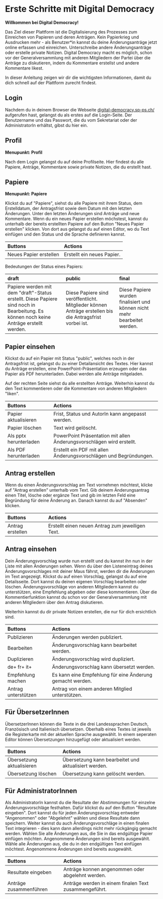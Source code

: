 # Erste Schritte mit Digital Democracy

**Willkommen bei Digital Democracy!**

Das Ziel dieser Plattform ist die Digitalisierung des Prozesses zum Einreichen von Papieren und deren Anträgen. Kein Papierkrieg und Ausdrucken mehr - als Benutzer&#42;in kannst du deine Änderungsanträge jetzt online erfassen und einreichen. Unterschreibe andere Änderungsanträge oder erstelle private Notizen. Digital Democracy macht es möglich, schon vor der Generalversammlung mit anderen Mitgliedern der Partei über die Anträge zu diskutieren, indem du Kommentare erstellst und andere Kommentare likest.

In dieser Anleitung zeigen wir dir die wichtigsten Informationen, damit du dich schnell auf der Plattform zurecht findest. 


## Login

Nachdem du in deinem Browser die Webseite [digital-democracy.sp-ps.ch/](https://digital-democracy.sp-ps.ch/)  aufgerufen hast, gelangst du als erstes auf die Login-Seite. Der Benutzername und das Passwort, die du vom Sekretariat oder der AdministratorIn erhältst, gibst du hier ein.


## Profil
**Menupunkt: Profil**

Nach dem Login gelangst du auf deine Profilseite. Hier findest du alle Papiere, Anträge, Kommentare sowie private Notizen, die du erstellt hast.


## Papiere
**Menupunkt: Papiere**

Klickst du auf "Papiere", siehst du alle Papiere mit ihrem Status, dem Erstelldatum, der Antragsfrist sowie dem Datum mit den letzten Änderungen. Unter den letzten Änderungen sind Anträge und neue Kommentare. Wenn du ein neues Papier erstellen möchstest, kannst du unterhalb der bereits erstellten Papiere auf den Button "Neues Papier erstellen" klicken. 
Von dort aus gelangst du auf einen Editor, wo du Text einfügen und den Status und die Sprache definieren kannst.

| Buttons         | Actions       | 
|:-------------- |:--------------| 
| Neues Papier erstellen     | Erstellt ein neues Papier. |

Bedeutungen der Status eines Papiers: 

| draft | public | final |
| :--- | :--- | :---| 
Papiere werden mit dem "draft"-Status erstellt. Diese Papiere sind noch in Bearbeitung. Es können noch keine Anträge erstellt werden. | Diese Papiere sind veröffentlicht. Mitglieder können Anträge erstellen bis die Antragsfrist vorbei ist. | Diese Papiere wurden finalisiert und können nicht mehr bearbeitet werden.


## Papier einsehen
Klickst du auf ein Papier mit Status "public", welches noch in der Antragsfrist ist, gelangst du zu einer Detailansicht des Textes. Hier kannst du Anträge erstellen, eine PowerPoint-Präsentation erzeugen oder das Papier als PDF herunterladen. Dabei werden alle Anträge mitgeladen.

Auf der rechten Seite siehst du alle erstellten Anträge. Weiterhin kannst du den Text kommentieren oder die Kommentare von anderen Mitgliedern "liken".


| Buttons        | Actions       | 
|:-------------- |:--------------| 
| Papier aktualisieren    | Frist, Status und AutorIn kann angepasst werden.|
| Papier löschen   | Text wird gelöscht. |
| Als pptx herunterladen   | PowerPoint Präsentation mit allen Änderungsvorschlägen wird erstellt. |
| Als PDF herunterladen   | Erstellt ein PDF mit allen Änderungsvorschlägen und Begründungen. |

## Antrag erstellen

Wenn du einen Änderungsvorschlag am Text vornehmen möchtest, klicke auf "Antrag erstellen" unterhalb vom Text. Gib deinem Änderungsantrag einen Titel, lösche oder ergänze Text und gib im letzten Feld eine Begründung für deine Änderung an. Danach kannst du auf "Absenden" klicken.

| Buttons        | Actions       | 
|:-------------- |:--------------| 
| Antrag erstellen    | Erstellt einen neuen Antrag zum jeweiligen Text. |

## Antrag einsehen
Dein Änderungsvorschlag wurde nun erstellt und du kannst ihn nun in der Liste mit allen Änderungen sehen. Wenn du über den Listeneintrag deines Änderungsvorschlages mit deiner Maus fährst, werden dir die Änderungen im Text angezeigt. 
Klickst du auf einen Vorschlag, gelangst du auf eine Detailsseite. Dort kannst du deinen eigenen Vorschlag bearbeiten oder löschen. Änderungsvorschläge von anderen Mitgliedern kannst du unterstützen, eine Empfehlung abgeben oder diese kommentieren. 
Über die Kommentierfunktion kannst du schon vor der Generalversammlung mit anderen Mitgliedern über den Antrag diskutieren.

Weiterhin kannst du dir private Notizen erstellen, die nur für dich ersichtlich sind.

| Buttons        | Actions       | 
|:-------------- |:--------------| 
| Publizieren    | Änderungen werden publiziert. |
| Bearbeiten   | Änderungsvorschlag kann bearbeitet werden. |
| Duplizieren   | Änderungsvorschlag wird dupliziert. |
| de+ fr+ it+    | Änderungsvorschlag kann übersetzt werden. |
| Empfehlung machen  | Es kann eine Empfehlung für eine Änderung gemacht werden. |
| Antrag unterstützen  | Antrag von einem anderen Mitglied unterstützen. |

## Für ÜbersetzerInnen
ÜbersetzerInnen können die Texte in die drei Landessprachen Deutsch, Französisch und Italienisch übersetzen. Oberhalb eines Textes ist jeweils die
Registerkarte mit der aktuellen Sprache ausgewählt. In einem seperaten Editor können Übersetzungen hinzugefügt oder aktualisiert werden. 

| Buttons        | Actions       | 
|:-------------- |:--------------| 
| Übersetzung aktualisieren       | Übersetzung kann bearbeitet und aktualisiert werden. |
| Übersetzung löschen      | Übersetzung kann gelöscht werden. |


## Für AdministratorInnen
Als AdministratorIn kannst du die Resultate der Abstimmungen für einzelne Änderungsvorschläge festhalten. Dafür klickst du auf den Button "Resultate eingeben". Dort kannst du für jeden Änderungsvorschlag entweder "Angenommen" oder "Abgelehnt" wählen und diese Resultate dann speichern. 
Weiter kannst du auch Änderungsvorschläge in einen finalen Text integrieren - dies kann dann allerdings nicht mehr rückgängig gemacht werden. Wählen Sie alle Änderungen aus, die Sie in das endgültige Papier einfügen möchten. Angenommene Änderungen sind bereits ausgewählt.
Wähle alle Änderungen aus, die du in den endgültigen Text einfügen möchtest. Angenommene Änderungen sind bereits ausgewählt.

| Buttons        | Actions       | 
|:-------------- |:--------------| 
| Resultate eingeben    | Anträge konnen angenommen oder abgelehnt werden.|
| Anträge zusammenführen  | Anträge werden in einem finalen Text zusammengeführt. |